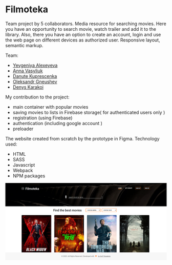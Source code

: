 # Filmoteka
Team project by 5 collaborators.
Media resource for searching movies.
Here you have an opportunity to search movie, watch trailer and add it to the library. 
Also, there you have an option to create an account, login and use the web page on different devices as authorized user. 
Responsive layout, semantic markup.


Team:
- [Yevgeniya Alexeyeva](https://github.com/yevgeniya-alexeyeva)
- [Anna Vasyliuk](https://github.com/Engineer-av)
- [Danute Kuprescenka](https://github.com/Danaproject)
- [Oleksandr Gneushev](https://github.com/IamGalexing)
- [Denys Karakoi](https://github.com/Ludwig-10)

My contribution to the project:

- main container with popular movies 
- saving movies to lists in Firebase storage( for authenticated users only )
- registration (using Firebase)
- authentication (including google account )
- preloader

The website created from scratch by the prototype in Figma.
Technology used:

- HTML
- SASS
- Javascript
- Webpack
- NPM packages

![Capture](./src/images/Capture.PNG?raw=true 'Site preview')
